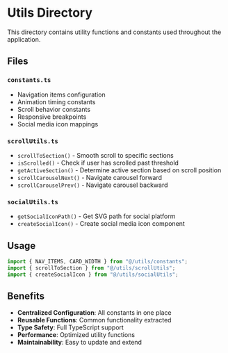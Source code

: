 # Utils Directory

This directory contains utility functions and constants used throughout the application.

## Files

### `constants.ts`

- Navigation items configuration
- Animation timing constants
- Scroll behavior constants
- Responsive breakpoints
- Social media icon mappings

### `scrollUtils.ts`

- `scrollToSection()` - Smooth scroll to specific sections
- `isScrolled()` - Check if user has scrolled past threshold
- `getActiveSection()` - Determine active section based on scroll position
- `scrollCarouselNext()` - Navigate carousel forward
- `scrollCarouselPrev()` - Navigate carousel backward

### `socialUtils.ts`

- `getSocialIconPath()` - Get SVG path for social platform
- `createSocialIcon()` - Create social media icon component

## Usage

```typescript
import { NAV_ITEMS, CARD_WIDTH } from "@/utils/constants";
import { scrollToSection } from "@/utils/scrollUtils";
import { createSocialIcon } from "@/utils/socialUtils";
```

## Benefits

- **Centralized Configuration**: All constants in one place
- **Reusable Functions**: Common functionality extracted
- **Type Safety**: Full TypeScript support
- **Performance**: Optimized utility functions
- **Maintainability**: Easy to update and extend
